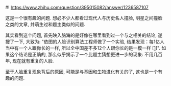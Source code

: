 #! https://www.zhihu.com/question/395015082/answer/1236587107

[comment]: <> (Answer URL: https://www.zhihu.com/question/395015082/answer/1236587107)
[comment]: <> (Question Title: 人脸会不会不够用？逐渐开始重复？)
[comment]: <> (Author Name: 采石工)
[comment]: <> (Create Time: 2020-05-21 13:10:16)

这是一个很有趣的问题. 想必不少人都看过现代人与历史名人撞脸, 明星之间撞脸之类的文章, 并萌生过和题主类似的问题.

其实看到这个问题, 首先映入脑海的是好像在哪里看到过一个与之相关的结论, 遂搜了一下, 大致为: "依图的人脸识别算法工程师做了一个实验, 结果发现：每1亿人当中有一个人跟你长的一样, 所以全中国差不多12个人跟你长的是一模一样  [[1](http://news.sina.com.cn/o/2018-05-20/doc-ihaturft3179507.shtml)]". 如果这个结论是正确的, 那么似乎揭示了一个比题主猜想更进一步的现象: 不用几百年, 现在就有重复的人脸.

至于人脸重复现象背后的原因, 可能是与基因和生物进化有关的了, 这也是一个有趣的问题.


